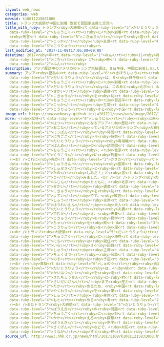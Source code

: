 ```yaml
---
layout: web_news
categories: web
newsid: k10011215831000
title: トランプ大統領が中国に到着 故宮で習国家主席と交流へ
title_with_ruby: トランプ<ruby>大統領<rt data-ruby-level="5">だいとうりょう</rt></ruby>が<ruby>中国<rt
  data-ruby-level="2">ちゅうごく</rt></ruby>に<ruby>到着<rt data-ruby-level="7">とうちゃく</rt></ruby>
  <ruby>故宮<rt data-ruby-level="5">こきゅう</rt></ruby>で<ruby>習<rt data-ruby-level="3">しゅう</rt></ruby><ruby>国家<rt
  data-ruby-level="2">こっか</rt></ruby><ruby>主席<rt data-ruby-level="4">しゅせき</rt></ruby>と<ruby>交流<rt
  data-ruby-level="3">こうりゅう</rt></ruby>へ
last_modified_at: '2017-11-08T17:06:00+09:00'
datetime: 2017<ruby>年<rt data-ruby-level="1">ねん</rt></ruby>11<ruby>月<rt data-ruby-level="1">がつ</rt></ruby>08<ruby>日<rt
  data-ruby-level="1">にち</rt></ruby> 17<ruby>時<rt data-ruby-level="2">じ</rt></ruby>06<ruby>分<rt
  data-ruby-level="2">ふん</rt></ruby>
description: アジア歴訪中のアメリカのトランプ大統領は、８日午後、中国に到着しました。トランプ大統領は、このあと北京にある世界遺産の故宮を訪れ、中国の習近平国家主席と交流する予定です。
summary: アジア<ruby>歴訪中<rt data-ruby-level="6">れきほうちゅう</rt></ruby>のアメリカのトランプ<ruby>大統領<rt
  data-ruby-level="5">だいとうりょう</rt></ruby>は、８<ruby>日午後<rt data-ruby-level="2">にちごご</rt></ruby>、<ruby>中国<rt
  data-ruby-level="2">ちゅうごく</rt></ruby>に<ruby>到着<rt data-ruby-level="7">とうちゃく</rt></ruby>しました。トランプ<ruby>大統領<rt
  data-ruby-level="5">だいとうりょう</rt></ruby>は、このあと<ruby>北京<rt data-ruby-level="8">ぺきん</rt></ruby>にある<ruby>世界<rt
  data-ruby-level="3">せかい</rt></ruby><ruby>遺産<rt data-ruby-level="6">いさん</rt></ruby>の<ruby>故宮<rt
  data-ruby-level="5">こきゅう</rt></ruby>を<ruby>訪<rt data-ruby-level="7">おとず</rt></ruby>れ、<ruby>中国<rt
  data-ruby-level="2">ちゅうごく</rt></ruby>の<ruby>習近平<rt data-ruby-level="3">しゅうきんぺい</rt></ruby><ruby>国家<rt
  data-ruby-level="2">こっか</rt></ruby><ruby>主席<rt data-ruby-level="4">しゅせき</rt></ruby>と<ruby>交流<rt
  data-ruby-level="3">こうりゅう</rt></ruby>する<ruby>予定<rt data-ruby-level="3">よてい</rt></ruby>です。
image_url: https://newswebeasy.github.io/ja201711/news/web/image/2017/11/08/K10011215831_1711081616_1711081617_01_02.jpg
more: <ruby>就任<rt data-ruby-level="6">しゅうにん</rt></ruby><ruby>以来<rt data-ruby-level="4">いらい</rt></ruby><ruby>初<rt
  data-ruby-level="4">はつ</rt></ruby>となるアジア<ruby>歴訪<rt data-ruby-level="6">れきほう</rt></ruby>を<ruby>行<rt
  data-ruby-level="2">おこな</rt></ruby>っているアメリカのトランプ<ruby>大統領<rt data-ruby-level="5">だいとうりょう</rt></ruby>は、<ruby>日本<rt
  data-ruby-level="1">にっぽん</rt></ruby><ruby>時間<rt data-ruby-level="2">じかん</rt></ruby>の８<ruby>日午後<rt
  data-ruby-level="2">にちごご</rt></ruby>４<ruby>時前<rt data-ruby-level="2">じまえ</rt></ruby>、<ruby>大統領<rt
  data-ruby-level="5">だいとうりょう</rt></ruby><ruby>専用機<rt data-ruby-level="6">せんようき</rt></ruby>「エアフォース・ワン」で、３<ruby>番目<rt
  data-ruby-level="2">ばんめ</rt></ruby>の<ruby>訪問国<rt data-ruby-level="6">ほうもんこく</rt></ruby>、<ruby>中国<rt
  data-ruby-level="2">ちゅうごく</rt></ruby>、<ruby>北京<rt data-ruby-level="8">ぺきん</rt></ruby>の<ruby>空港<rt
  data-ruby-level="3">くうこう</rt></ruby>に<ruby>到着<rt data-ruby-level="7">とうちゃく</rt></ruby>しました。<br
  /><br />これに<ruby>先立<rt data-ruby-level="1">さきだ</rt></ruby>ってトランプ<ruby>大統領<rt data-ruby-level="5">だいとうりょう</rt></ruby>はツイッターに、「<ruby>習近平<rt
  data-ruby-level="3">しゅうきんぺい</rt></ruby><ruby>国家<rt data-ruby-level="2">こっか</rt></ruby><ruby>主席<rt
  data-ruby-level="4">しゅせき</rt></ruby>と<ruby>会<rt data-ruby-level="2">あ</rt></ruby>うのが、とても<ruby>楽<rt
  data-ruby-level="2">たの</rt></ruby>しみだ！」と<ruby>書<rt data-ruby-level="7">か</rt></ruby>き<ruby>込<rt
  data-ruby-level="7">こ</rt></ruby>みました。<br /><br />トランプ<ruby>大統領<rt data-ruby-level="5">だいとうりょう</rt></ruby>は、このあとメラニア<ruby>夫人<rt
  data-ruby-level="4">ふじん</rt></ruby>とともに、<ruby>北京<rt data-ruby-level="8">ぺきん</rt></ruby>にある<ruby>世界<rt
  data-ruby-level="3">せかい</rt></ruby><ruby>遺産<rt data-ruby-level="6">いさん</rt></ruby>の<ruby>故宮<rt
  data-ruby-level="5">こきゅう</rt></ruby>を<ruby>訪<rt data-ruby-level="7">おとず</rt></ruby>れる<ruby>予定<rt
  data-ruby-level="3">よてい</rt></ruby>です。<ruby>故宮<rt data-ruby-level="5">こきゅう</rt></ruby>では、<ruby>習<rt
  data-ruby-level="3">しゅう</rt></ruby><ruby>主席<rt data-ruby-level="4">しゅせき</rt></ruby>と<ruby>彭麗媛<rt
  data-ruby-level="8">ほうれいえん</rt></ruby><ruby>夫人<rt data-ruby-level="4">ふじん</rt></ruby>が、トランプ<ruby>大統領<rt
  data-ruby-level="5">だいとうりょう</rt></ruby><ruby>夫妻<rt data-ruby-level="5">ふさい</rt></ruby>を<ruby>出迎<rt
  data-ruby-level="7">でむか</rt></ruby>え、<ruby>夫妻<rt data-ruby-level="5">ふさい</rt></ruby>で<ruby>故宮<rt
  data-ruby-level="5">こきゅう</rt></ruby>を<ruby>見学<rt data-ruby-level="1">けんがく</rt></ruby>したりお<ruby>茶<rt
  data-ruby-level="2">ちゃ</rt></ruby>を<ruby>飲<rt data-ruby-level="3">の</rt></ruby>んだりして、<ruby>交流<rt
  data-ruby-level="3">こうりゅう</rt></ruby>を<ruby>深<rt data-ruby-level="3">ふか</rt></ruby>めることにしています。<br
  /><br />トランプ<ruby>大統領<rt data-ruby-level="5">だいとうりょう</rt></ruby>は、１０<ruby>日<rt data-ruby-level="1">にち</rt></ruby>まで<ruby>中国<rt
  data-ruby-level="2">ちゅうごく</rt></ruby>に<ruby>滞在<rt data-ruby-level="7">たいざい</rt></ruby>し、９<ruby>日<rt
  data-ruby-level="1">にち</rt></ruby>は<ruby>就任<rt data-ruby-level="6">しゅうにん</rt></ruby><ruby>以来<rt
  data-ruby-level="4">いらい</rt></ruby>３<ruby>回目<rt data-ruby-level="2">かいめ</rt></ruby>となる<ruby>習<rt
  data-ruby-level="3">しゅう</rt></ruby><ruby>主席<rt data-ruby-level="4">しゅせき</rt></ruby>との<ruby>直接<rt
  data-ruby-level="5">ちょくせつ</rt></ruby><ruby>会談<rt data-ruby-level="3">かいだん</rt></ruby>に<ruby>臨<rt
  data-ruby-level="7">のぞ</rt></ruby>む<ruby>予定<rt data-ruby-level="3">よてい</rt></ruby>です。<br
  /><br /><ruby>首脳<rt data-ruby-level="6">しゅのう</rt></ruby><ruby>会談<rt data-ruby-level="3">かいだん</rt></ruby>でトランプ<ruby>大統領<rt
  data-ruby-level="5">だいとうりょう</rt></ruby>は、<ruby>核<rt data-ruby-level="7">かく</rt></ruby>・ミサイル<ruby>開発<rt
  data-ruby-level="3">かいはつ</rt></ruby>を<ruby>進<rt data-ruby-level="3">すす</rt></ruby>める<ruby>北朝鮮<rt
  data-ruby-level="7">きたちょうせん</rt></ruby>に<ruby>対<rt data-ruby-level="3">たい</rt></ruby>して<ruby>最大限<rt
  data-ruby-level="5">さいだいげん</rt></ruby>まで<ruby>圧力<rt data-ruby-level="5">あつりょく</rt></ruby>を<ruby>高<rt
  data-ruby-level="2">たか</rt></ruby>めるため、<ruby>中国<rt data-ruby-level="2">ちゅうごく</rt></ruby>がさらなる<ruby>役割<rt
  data-ruby-level="6">やくわり</rt></ruby>を<ruby>果<rt data-ruby-level="4">は</rt></ruby>たすよう<ruby>習<rt
  data-ruby-level="3">しゅう</rt></ruby><ruby>主席<rt data-ruby-level="4">しゅせき</rt></ruby>に<ruby>求<rt
  data-ruby-level="4">もと</rt></ruby>める<ruby>考<rt data-ruby-level="2">かんが</rt></ruby>えです。<br
  /><br />またトランプ<ruby>大統領<rt data-ruby-level="5">だいとうりょう</rt></ruby>は、<ruby>貿易<rt
  data-ruby-level="5">ぼうえき</rt></ruby>の<ruby>問題<rt data-ruby-level="3">もんだい</rt></ruby>でも、アメリカが<ruby>中国<rt
  data-ruby-level="2">ちゅうごく</rt></ruby>に<ruby>対<rt data-ruby-level="3">たい</rt></ruby>して<ruby>抱<rt
  data-ruby-level="7">かか</rt></ruby>える<ruby>巨額<rt data-ruby-level="7">きょがく</rt></ruby>の<ruby>貿易<rt
  data-ruby-level="5">ぼうえき</rt></ruby><ruby>赤字<rt data-ruby-level="1">あかじ</rt></ruby>の<ruby>削減<rt
  data-ruby-level="7">さくげん</rt></ruby>などで、<ruby>対応<rt data-ruby-level="5">たいおう</rt></ruby>を<ruby>促<rt
  data-ruby-level="7">うなが</rt></ruby>すと<ruby>見<rt data-ruby-level="1">み</rt></ruby>られます。
source_url: http://www3.nhk.or.jp/news/html/20171108/k10011215831000.html
...
```

